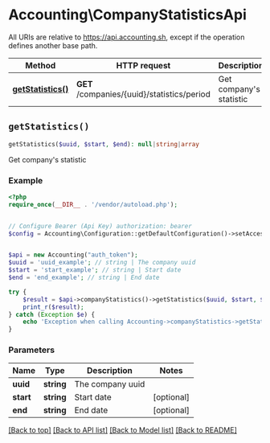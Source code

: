 # Accounting\CompanyStatisticsApi

All URIs are relative to https://api.accounting.sh, except if the operation defines another base path.

| Method | HTTP request | Description |
| ------------- | ------------- | ------------- |
| [**getStatistics()**](CompanyStatisticsApi.md#getStatistics) | **GET** /companies/{uuid}/statistics/period | Get company&#39;s statistic |


## `getStatistics()`

```php
getStatistics($uuid, $start, $end): null|string|array
```

Get company's statistic

### Example

```php
<?php
require_once(__DIR__ . '/vendor/autoload.php');


// Configure Bearer (Api Key) authorization: bearer
$config = Accounting\Configuration::getDefaultConfiguration()->setAccessToken('YOUR_ACCESS_TOKEN');


$api = new Accounting("auth_token");
$uuid = 'uuid_example'; // string | The company uuid
$start = 'start_example'; // string | Start date
$end = 'end_example'; // string | End date

try {
    $result = $api->companyStatistics()->getStatistics($uuid, $start, $end);
    print_r($result);
} catch (Exception $e) {
    echo 'Exception when calling Accounting->companyStatistics->getStatistics: ', $e->getMessage(), PHP_EOL;
}
```

### Parameters

| Name | Type | Description  | Notes |
| ------------- | ------------- | ------------- | ------------- |
| **uuid** | **string**| The company uuid | |
| **start** | **string**| Start date | [optional] |
| **end** | **string**| End date | [optional] |

[[Back to top]](#) [[Back to API list]](../../README.md#endpoints)
[[Back to Model list]](../../README.md#models)
[[Back to README]](../../README.md)
